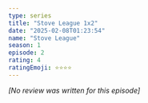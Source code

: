 ```yaml
---
type: series
title: "Stove League 1x2"
date: "2025-02-08T01:23:54"
name: "Stove League"
season: 1
episode: 2
rating: 4
ratingEmoji: ⭐️⭐️⭐️⭐️
---
```


*[No review was written for this episode]*

